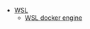 * [WSL](zh-cn/tool/wsl/README.md)
  * [WSL docker engine](zh-cn/tool/wsl/wsl_docker_engine_config.md)
